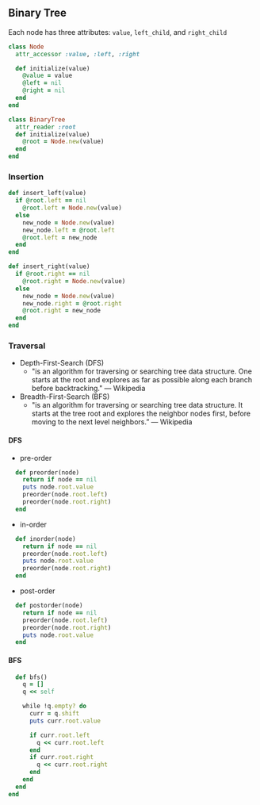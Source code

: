 
## Binary Tree
Each node has three attributes: `value`, `left_child`, and `right_child`

```rb
class Node
  attr_accessor :value, :left, :right

  def initialize(value)
    @value = value 
    @left = nil 
    @right = nil
  end 
end 

class BinaryTree
  attr_reader :root
  def initialize(value)
    @root = Node.new(value)
  end
end
```

### Insertion
```rb
def insert_left(value)
  if @root.left == nil
    @root.left = Node.new(value)
  else
    new_node = Node.new(value)
    new_node.left = @root.left 
    @root.left = new_node
  end 
end

def insert_right(value)
  if @root.right == nil
    @root.right = Node.new(value)
  else
    new_node = Node.new(value)
    new_node.right = @root.right 
    @root.right = new_node 
  end
end
```

### Traversal
- Depth-First-Search (DFS)
  + "is an algorithm for traversing or searching tree data structure. 
  One starts at the root and explores as far as possible along each branch 
  before backtracking." — Wikipedia
- Breadth-First-Search (BFS)
  + "is an algorithm for traversing or searching tree data structure. 
  It starts at the tree root and explores the neighbor nodes first, 
  before moving to the next level neighbors.” — Wikipedia

#### DFS
- pre-order
```rb
  def preorder(node)
    return if node == nil
    puts node.root.value
    preorder(node.root.left)
    preorder(node.root.right)
  end
```

- in-order 
```rb
  def inorder(node)
    return if node == nil
    preorder(node.root.left)
    puts node.root.value
    preorder(node.root.right)
  end
```

- post-order
```rb
  def postorder(node)
    return if node == nil
    preorder(node.root.left)
    preorder(node.root.right)
    puts node.root.value
  end
```

#### BFS
```rb
  def bfs()
    q = []
    q << self

    while !q.empty? do 
      curr = q.shift
      puts curr.root.value 

      if curr.root.left 
        q << curr.root.left 
      end
      if curr.root.right 
        q << curr.root.right 
      end
    end
  end
end
```
